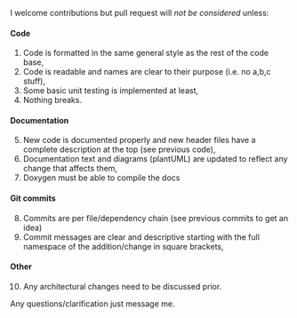 I welcome contributions but pull request will _not be considered_ unless:

#### Code

1. Code is formatted in the same general style as the rest of the code base,
2. Code is readable and names are clear to their purpose (i.e. no a,b,c stuff),
3. Some basic unit testing is implemented at least,
4. Nothing breaks.

#### Documentation

5. New code is documented properly and new header files have a complete 
description at the top (see previous code),
6. Documentation text and diagrams (plantUML) are updated to reflect any
 change that affects them,
7. Doxygen must be able to compile the docs

#### Git commits

8. Commits are per file/dependency chain (see previous commits to get an idea)
9. Commit messages are clear and descriptive starting with the full namespace
   of the addition/change in square brackets,

#### Other

10. Any architectural changes need to be discussed prior.

Any questions/clarification just message me.